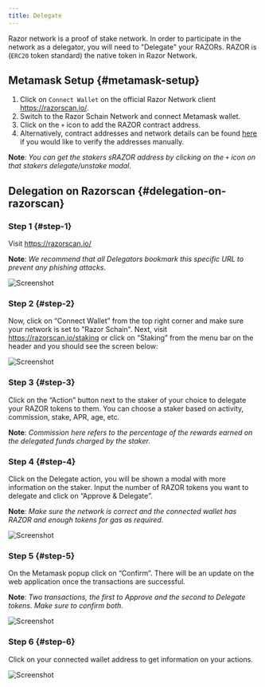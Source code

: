 ```yaml
---
title: Delegate
---
```


Razor network is a proof of stake network. In order to participate in the network as a delegator, you will need to "Delegate" your RAZORs. RAZOR is (`ERC20` token standard) the native token in Razor Network.

<!-- > Warning: Razor network is in alpha state and is deployed on Skale v2 Testnet. Please use Testnet tokens only. -->

## Metamask Setup {#metamask-setup}

1. Click on `Connect Wallet` on the official Razor Network client <https://razorscan.io/>.
2. Switch to the Razor Schain Network and connect Metamask wallet.
3. Click on the `+` icon to add the RAZOR contract address.
4. Alternatively, contract addresses and network details can be found [here](/docs/mainnet/deployment-details) if you would like to verify the addresses manually.

**Note**: _You can get the stakers sRAZOR address by clicking on the `+` icon on that stakers delegate/unstake modal._

## Delegation on Razorscan {#delegation-on-razorscan}

### Step 1 {#step-1}

Visit <https://razorscan.io/>

**Note**: _We recommend that all Delegators bookmark this specific URL to prevent any phishing attacks_.

![Screenshot](/img/delegate/Delegation_step1.png)

### Step 2 {#step-2}

Now, click on “Connect Wallet” from the top right corner and make sure your network is set to "Razor Schain". Next, visit https://razorscan.io/staking or click on “Staking” from the menu bar on the header and you should see the screen below:

![Screenshot](/img/delegate/delegation_step2.png)

### Step 3 {#step-3}

Click on the “Action” button next to the staker of your choice to delegate your RAZOR tokens to them. You can choose a staker based on activity, commission, stake, APR, age, etc.

**Note**: _Commission here refers to the percentage of the rewards earned on the delegated funds charged by the staker._

### Step 4 {#step-4}

Click on the Delegate action, you will be shown a modal with more information on the staker. Input the number of RAZOR tokens you want to delegate and click on “Approve & Delegate”.

**Note**: _Make sure the network is correct and the connected wallet has RAZOR and enough tokens for gas as required._

![Screenshot](/img/4.png)

### Step 5 {#step-5}

On the Metamask popup click on “Confirm”. There will be an update on the web application once the transactions are successful.

**Note**: _Two transactions, the first to Approve and the second to Delegate tokens. Make sure to confirm both._

![Screenshot](/img/delegate/metamask-delegate.png)

### Step 6 {#step-6}

Click on your connected wallet address to get information on your actions.

![Screenshot](/img//delegate/delegation_step6.png)
